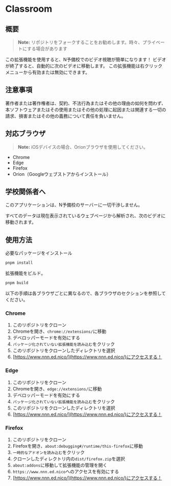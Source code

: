 # Classroom

## 概要

> **Note:** リポジトリをフォークすることをお勧めします。時々、プライベートにする場合があります

この拡張機能を使用すると、N予備校でのビデオ視聴が簡単になります！
ビデオが終了すると、自動的に次のビデオに移動します。
この拡張機能は右クリックメニューから有効または無効にできます。

## 注意事項

著作者または著作権者は、契約、不法行為またはその他の理由の如何を問わず、本ソフトウェアまたはその使用またはその他の処理に起因または関連する一切の請求、損害またはその他の義務について責任を負いません。

## 対応ブラウザ

> **Note:** iOSデバイスの場合、Orionブラウザを使用してください。

- Chrome
- Edge
- Firefox
- Orion（Googleウェブストアからインストール）

## 学校関係者へ

このアプリケーションは、N予備校のサーバーに一切干渉しません。

すべてのデータは現在表示されているウェブページから解析され、次のビデオに移動されます。

## 使用方法

必要なパッケージをインストール

```bash
pnpm install
```

拡張機能をビルド。

```bash
pnpm build
```

以下の手順は各ブラウザごとに異なるので、各ブラウザのセクションを参照してください。

### Chrome

1. このリポジトリをクローン
2. Chromeを開き、`chrome://extensions/`に移動
3. デベロッパーモードを有効にする
4. `パッケージ化されていない拡張機能を読み込む`をクリック
5. このリポジトリをクローンしたディレクトリを選択
6. [https://www.nnn.ed.nico/](https://www.nnn.ed.nico/)にアクセスする！

### Edge

1. このリポジトリをクローン
2. Chromeを開き、`edge://extensions/`に移動
3. デベロッパーモードを有効にする
4. `パッケージ化されていない拡張機能を読み込む`をクリック
5. このリポジトリをクローンしたディレクトリを選択
6. [https://www.nnn.ed.nico/](https://www.nnn.ed.nico/)にアクセスする！

### Firefox

1. このリポジトリをクローン
2. Firefoxを開き、`about:debugging#/runtime/this-firefox`に移動
3. `一時的なアドオンを読み込む`をクリック
4. クローンしたディレクトリ内の`dist/firefox.zip`を選択
5. `about:addons`に移動して拡張機能の管理を開く
6. `https://www.nnn.ed.nico`へのアクセスを有効にする
7. [https://www.nnn.ed.nico/](https://www.nnn.ed.nico/)にアクセスする！
